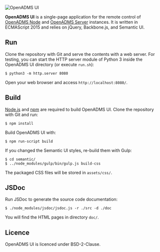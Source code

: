 ![OpenADMS UI](https://www.dabamos.de/github/openadms.png)

**OpenADMS UI** is a single-page application for the remote control of
[OpenADMS Node](https://github.com/dabamos/openadms-node/) and
[OpenADMS Server](https://github.com/dabamos/openadms-server/)
instances. It is written in ECMAScript 2015 and relies on jQuery, Backbone.js,
and Semantic UI.

## Run
Clone the repository with Git and serve the contents with a web server.
For testing, you can start the HTTP server module of Python 3 inside the
OpenADMS UI directory (or execute ``run.sh``):
```
$ python3 -m http.server 8080
```
Open your web browser and access ``http://localhost:8080/``.

## Build
[Node.js](https://nodejs.org/en/) and [npm](https://www.npmjs.com/) are required
to build OpenADMS UI. Clone the repository with Git and run:
```
$ npm install
```
Build OpenADMS UI with:
```
$ npm run-script build
```
If you changed the Semantic UI styles, re-build them with Gulp:
```
$ cd semantic/
$ ../node_modules/gulp/bin/gulp.js build-css
```
The packaged CSS files will be stored in ``assets/css/``.

## JSDoc
Run JSDoc to generate the source code documentation:
```
$ ./node_modules/jsdoc/jsdoc.js -r ./src -d ./doc
```
You will find the HTML pages in directory ``doc/``.

## Licence
OpenADMS UI is licenced under BSD-2-Clause.